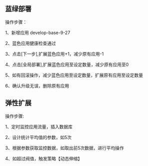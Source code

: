 

## 蓝绿部署
操作步骤：

1、新增应用 develop-base-9-27

2、蓝色应用健康检查通过

3、点击[下一步],扩展蓝色应用+1，减少原有应用-1

4、点击[全局部署],扩展蓝色应用至设定数量，减少原有应用至0

5、如有回滚操作，减少蓝色应用至设定数量，扩展原有应用至设定数量

6、确认升级无误，删除原有应用

## 弹性扩展
操作步骤:

1、定时监控应用流量，插入数据库

2、设计统计平均值的参数，如5次

3、根据参数获取监控数据，如取出前5次数据，进行平均操作

4、如超过阀值，触发策略【动态伸缩】
